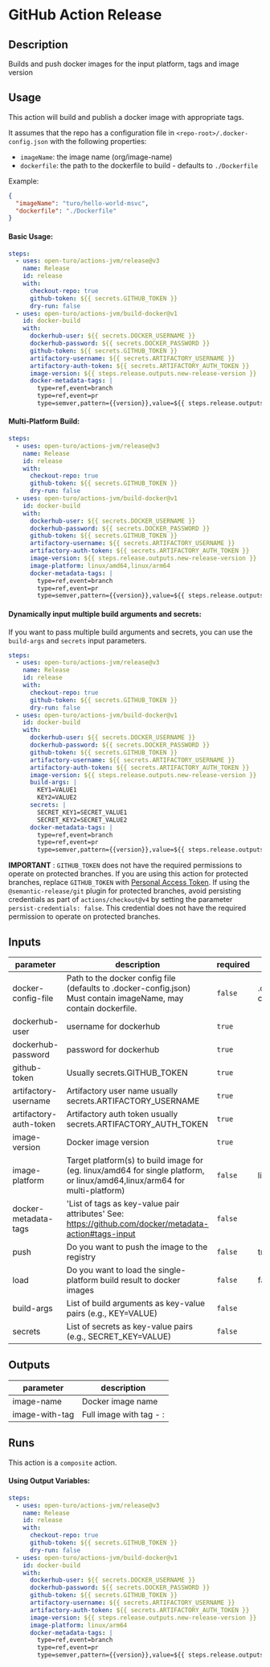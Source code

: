 # GitHub Action Release

<!-- prettier-ignore-start -->
<!-- action-docs-description -->
## Description

Builds and push docker images for the input platform, tags and image version
<!-- action-docs-description -->
<!-- prettier-ignore-end -->

## Usage

This action will build and publish a docker image with appropriate tags.

It assumes that the repo has a configuration file in `<repo-root>/.docker-config.json` with the following properties:

- `imageName`: the image name (org/image-name)
- `dockerfile`: the path to the dockerfile to build - defaults to `./Dockerfile`

Example:

```json
{
  "imageName": "turo/hello-world-msvc",
  "dockerfile": "./Dockerfile"
}
```

#### Basic Usage:

```yaml
steps:
  - uses: open-turo/actions-jvm/release@v3
    name: Release
    id: release
    with:
      checkout-repo: true
      github-token: ${{ secrets.GITHUB_TOKEN }}
      dry-run: false
  - uses: open-turo/actions-jvm/build-docker@v1
    id: docker-build
    with:
      dockerhub-user: ${{ secrets.DOCKER_USERNAME }}
      dockerhub-password: ${{ secrets.DOCKER_PASSWORD }}
      github-token: ${{ secrets.GITHUB_TOKEN }}
      artifactory-username: ${{ secrets.ARTIFACTORY_USERNAME }}
      artifactory-auth-token: ${{ secrets.ARTIFACTORY_AUTH_TOKEN }}
      image-version: ${{ steps.release.outputs.new-release-version }}
      docker-metadata-tags: |
        type=ref,event=branch
        type=ref,event=pr
        type=semver,pattern={{version}},value=${{ steps.release.outputs.new-release-version }}
```

#### Multi-Platform Build:

```yaml
steps:
  - uses: open-turo/actions-jvm/release@v3
    name: Release
    id: release
    with:
      checkout-repo: true
      github-token: ${{ secrets.GITHUB_TOKEN }}
      dry-run: false
  - uses: open-turo/actions-jvm/build-docker@v1
    id: docker-build
    with:
      dockerhub-user: ${{ secrets.DOCKER_USERNAME }}
      dockerhub-password: ${{ secrets.DOCKER_PASSWORD }}
      github-token: ${{ secrets.GITHUB_TOKEN }}
      artifactory-username: ${{ secrets.ARTIFACTORY_USERNAME }}
      artifactory-auth-token: ${{ secrets.ARTIFACTORY_AUTH_TOKEN }}
      image-version: ${{ steps.release.outputs.new-release-version }}
      image-platform: linux/amd64,linux/arm64
      docker-metadata-tags: |
        type=ref,event=branch
        type=ref,event=pr
        type=semver,pattern={{version}},value=${{ steps.release.outputs.new-release-version }}
```

#### Dynamically input multiple build arguments and secrets:

If you want to pass multiple build arguments and secrets, you can use the `build-args` and `secrets` input parameters.

```yaml
steps:
  - uses: open-turo/actions-jvm/release@v3
    name: Release
    id: release
    with:
      checkout-repo: true
      github-token: ${{ secrets.GITHUB_TOKEN }}
      dry-run: false
  - uses: open-turo/actions-jvm/build-docker@v1
    id: docker-build
    with:
      dockerhub-user: ${{ secrets.DOCKER_USERNAME }}
      dockerhub-password: ${{ secrets.DOCKER_PASSWORD }}
      github-token: ${{ secrets.GITHUB_TOKEN }}
      artifactory-username: ${{ secrets.ARTIFACTORY_USERNAME }}
      artifactory-auth-token: ${{ secrets.ARTIFACTORY_AUTH_TOKEN }}
      image-version: ${{ steps.release.outputs.new-release-version }}
      build-args: |
        KEY1=VALUE1
        KEY2=VALUE2
      secrets: |
        SECRET_KEY1=SECRET_VALUE1
        SECRET_KEY2=SECRET_VALUE2
      docker-metadata-tags: |
        type=ref,event=branch
        type=ref,event=pr
        type=semver,pattern={{version}},value=${{ steps.release.outputs.new-release-version }}
```

**IMPORTANT** : `GITHUB_TOKEN` does not have the required permissions to operate on protected branches.
If you are using this action for protected branches, replace `GITHUB_TOKEN` with [Personal Access Token](https://help.github.com/en/github/authenticating-to-github/creating-a-personal-access-token-for-the-command-line). If using the `@semantic-release/git` plugin for protected branches, avoid persisting credentials as part of `actions/checkout@v4` by setting the parameter `persist-credentials: false`. This credential does not have the required permission to operate on protected branches.

<!-- prettier-ignore-start -->
<!-- action-docs-inputs -->
## Inputs

| parameter | description | required | default |
| --- | --- | --- | --- |
| docker-config-file | Path to the docker config file (defaults to .docker-config.json) Must contain imageName, may contain dockerfile. | `false` | .docker-config.json |
| dockerhub-user | username for dockerhub | `true` |  |
| dockerhub-password | password for dockerhub | `true` |  |
| github-token | Usually secrets.GITHUB_TOKEN | `true` |  |
| artifactory-username | Artifactory user name usually secrets.ARTIFACTORY_USERNAME | `true` |  |
| artifactory-auth-token | Artifactory auth token usually secrets.ARTIFACTORY_AUTH_TOKEN | `true` |  |
| image-version | Docker image version | `true` |  |
| image-platform | Target platform(s) to build image for (eg. linux/amd64 for single platform, or linux/amd64,linux/arm64 for multi-platform) | `false` | linux/amd64 |
| docker-metadata-tags | 'List of tags as key-value pair attributes' See: https://github.com/docker/metadata-action#tags-input | `false` |  |
| push | Do you want to push the image to the registry | `false` | true |
| load | Do you want to load the single-platform build result to docker images | `false` | false |
| build-args | List of build arguments as key-value pairs (e.g., KEY=VALUE) | `false` |  |
| secrets | List of secrets as key-value pairs (e.g., SECRET_KEY=VALUE) | `false` |  |
<!-- action-docs-inputs -->

<!-- action-docs-outputs -->
## Outputs

| parameter | description |
| --- | --- |
| image-name | Docker image name |
| image-with-tag | Full image with tag - <image-name>:<image-version> |
<!-- action-docs-outputs -->

<!-- action-docs-runs -->
## Runs

This action is a `composite` action.
<!-- action-docs-runs -->

<!-- action-docs-usage  -->
<!-- action-docs-usage -->
<!-- prettier-ignore-end -->

#### Using Output Variables:

```yaml
steps:
  - uses: open-turo/actions-jvm/release@v3
    name: Release
    id: release
    with:
      checkout-repo: true
      github-token: ${{ secrets.GITHUB_TOKEN }}
      dry-run: false
  - uses: open-turo/actions-jvm/build-docker@v1
    id: docker-build
    with:
      dockerhub-user: ${{ secrets.DOCKER_USERNAME }}
      dockerhub-password: ${{ secrets.DOCKER_PASSWORD }}
      github-token: ${{ secrets.GITHUB_TOKEN }}
      artifactory-username: ${{ secrets.ARTIFACTORY_USERNAME }}
      artifactory-auth-token: ${{ secrets.ARTIFACTORY_AUTH_TOKEN }}
      image-version: ${{ steps.release.outputs.new-release-version }}
      image-platform: linux/arm64
      docker-metadata-tags: |
        type=ref,event=branch
        type=ref,event=pr
        type=semver,pattern={{version}},value=${{ steps.release.outputs.new-release-version }}
```
